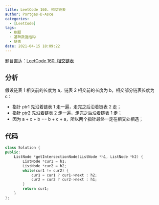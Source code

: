 ```yaml
---
title: LeetCode 160. 相交链表
author: Portgas·D·Asce
categories:
  - [LeetCode]
tags:
  - 刷题
  - 基础数据结构
  - 链表
date: 2021-04-15 18:09:22
---
```


<!--more-->

题目直达：[LeetCode 160. 相交链表](https://leetcode-cn.com/problems/intersection-of-two-linked-lists/)

## 分析

假设链表 1 相交前的长度为 a，链表 2 相交前的长度为 b，相交部分链表长度为 c：
- 指针 ptr1 先沿着链表 1 走一遍，走完之后沿着链表 2 走；
- 指针 ptr2 先沿着链表 2 走一遍，走完之后沿着链表 1 走；
- 因为 a + c + b == b + c + a，所以两个指针最终一定在相交处相遇；

## 代码
```cpp
class Solution {
public:
    ListNode *getIntersectionNode(ListNode *h1, ListNode *h2) {
        ListNode *cur1 = h1;
        ListNode *cur2 = h2;
        while(cur1 != cur2) {
            cur1 = cur1 ? cur1->next : h2;
            cur2 = cur2 ? cur2->next : h1;
        }
        return cur1;
    }
};
```

